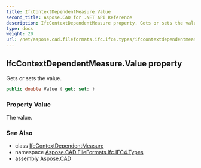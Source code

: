 ```yaml
---
title: IfcContextDependentMeasure.Value
second_title: Aspose.CAD for .NET API Reference
description: IfcContextDependentMeasure property. Gets or sets the value
type: docs
weight: 20
url: /net/aspose.cad.fileformats.ifc.ifc4.types/ifccontextdependentmeasure/value/
---
```

## IfcContextDependentMeasure.Value property

Gets or sets the value.

```csharp
public double Value { get; set; }
```

### Property Value

The value.

### See Also

* class [IfcContextDependentMeasure](../)
* namespace [Aspose.CAD.FileFormats.Ifc.IFC4.Types](../../ifccontextdependentmeasure/)
* assembly [Aspose.CAD](../../../)


